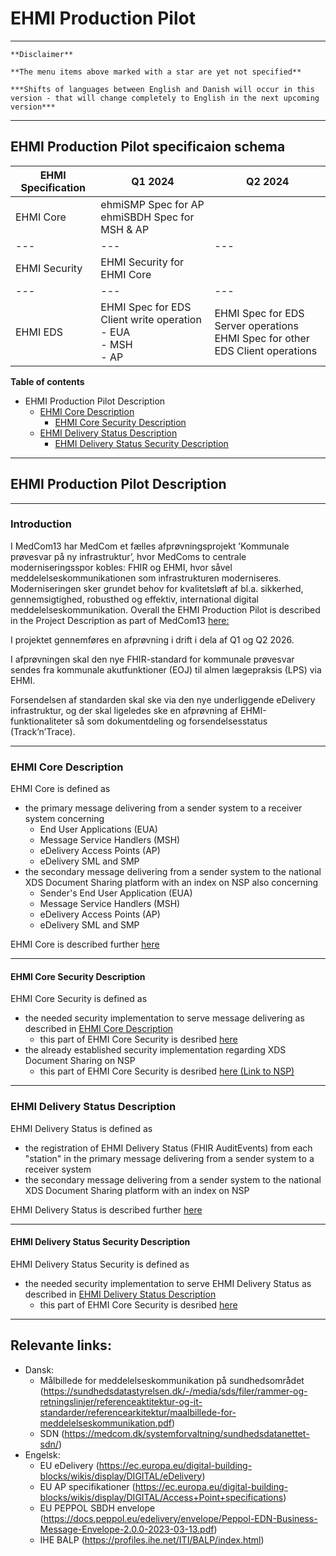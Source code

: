 # EHMI Production Pilot

***

    **Disclaimer** 
    
    **The menu items above marked with a star are yet not specified**

    ***Shifts of languages between English and Danish will occur in this version - that will change completely to English in the next upcoming version***
    
***


## EHMI Production Pilot specificaion schema

| EHMI Specification | **Q1 2024** | **Q2 2024** |
|---                 |---          |---          |
|EHMI Core           | ehmiSMP Spec for AP <br/> ehmiSBDH Spec for MSH & AP <br/> ||
|---                 |---          |---          |
|EHMI Security       | EHMI Security for EHMI Core | |
|---                 |---          |---          |
|EHMI EDS            | EHMI Spec for EDS Client write operation <br/> - EUA <br/> - MSH <br/> - AP | EHMI Spec for EDS Server operations <br/> EHMI Spec for other EDS Client operations <br/> |


**Table of contents**

- EHMI Production Pilot Description
    - [EHMI Core Description](#ehmi-core-description)
        - [EHMI Core Security Description](#ehmi-core-security-description)
    - [EHMI Delivery Status Description](#ehmi-delivery-status-description)
        - [EHMI Delivery Status Security Description](#ehmi-delivery-status-security-description)

***


## EHMI Production Pilot Description

***


### Introduction

I MedCom13 har MedCom et fælles afprøvningsprojekt ’Kommunale prøvesvar på ny infrastruktur’, hvor MedComs to centrale moderniseringsspor kobles: FHIR og EHMI, hvor såvel meddelelseskommunikationen som infrastrukturen moderniseres. Moderniseringen sker grundet behov for kvalitetsløft af bl.a. sikkerhed, gennemsigtighed, robusthed og effektiv, international digital meddelelseskommunikation. Overall the EHMI Production Pilot is described in the Project Description as part of MedCom13 [here:](https://medcom.dk/projekter/kommunale-proevesvar-paa-ny-infrastruktur/)

I projektet gennemføres en afprøvning i drift i dela af Q1 og Q2 2026.

I afprøvningen skal den nye FHIR-standard for kommunale prøvesvar sendes fra kommunale akutfunktioner (EOJ) til almen lægepraksis (LPS) via EHMI.

Forsendelsen af standarden skal ske via den nye underliggende eDelivery infrastruktur, og der skal ligeledes ske en afprøvning af EHMI-funktionaliteter så som dokumentdeling og forsendelsesstatus (Track’n’Trace).

***


### EHMI Core Description

EHMI Core is defined as 
- the primary message delivering from a sender system to a receiver system concerning 
    - End User Applications (EUA)
    - Message Service Handlers (MSH)
    - eDelivery Access Points (AP)
    - eDelivery SML and SMP
- the secondary message delivering from a sender system to the national XDS Document Sharing platform with an index on NSP also concerning 
    - Sender's End User Application (EUA)
    - Message Service Handlers (MSH)
    - eDelivery Access Points (AP)
    - eDelivery SML and SMP

EHMI Core is described further [here](../ecore/index.md)

***


#### EHMI Core Security Description

EHMI Core Security is defined as
- the needed security implementation to serve message delivering as described in [EHMI Core Description](#ehmi-core-description)
    - this part of EHMI Core Security is desribed [here](../security/security-specification-of-ehmi-core.md)
- the already established security implementation regarding XDS Document Sharing on NSP
    - this part of EHMI Core Security is desribed [here (Link to NSP)]()
    
***


### EHMI Delivery Status Description
    
EHMI Delivery Status is defined as 
- the registration of EHMI Delivery Status (FHIR AuditEvents) from each "station" in the primary message delivering from a sender system to a receiver system 
- the secondary message delivering from a sender system to the national XDS Document Sharing platform with an index on NSP

EHMI Delivery Status is described further [here](../eds/index.md)

***


#### EHMI Delivery Status Security Description

EHMI Delivery Status Security is defined as
- the needed security implementation to serve EHMI Delivery Status as described in [EHMI Delivery Status Description](#ehmi-delivery-status-description)
    - this part of EHMI Core Security is desribed [here](../security/security-specification-of-ehmi-eds.md)
    
***


## Relevante links:

-   Dansk:
    -   Målbillede for meddelelseskommunikation på sundhedsområdet (<https://sundhedsdatastyrelsen.dk/-/media/sds/filer/rammer-og-retningslinjer/referenceaktitektur-og-it-standarder/referencearkitektur/maalbillede-for-meddelelseskommunikation.pdf>)
    -   SDN (<https://medcom.dk/systemforvaltning/sundhedsdatanettet-sdn/>)
-   Engelsk:
    -   EU eDelivery (<https://ec.europa.eu/digital-building-blocks/wikis/display/DIGITAL/eDelivery>)
    -   EU AP specifikationer (<https://ec.europa.eu/digital-building-blocks/wikis/display/DIGITAL/Access+Point+specifications>)
    -   EU PEPPOL SBDH envelope (<https://docs.peppol.eu/edelivery/envelope/Peppol-EDN-Business-Message-Envelope-2.0.0-2023-03-13.pdf>)
    -   IHE BALP (<https://profiles.ihe.net/ITI/BALP/index.html>)
